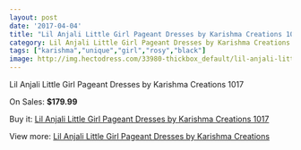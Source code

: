 ```yaml
---
layout: post
date: '2017-04-04'
title: "Lil Anjali Little Girl Pageant Dresses by Karishma Creations 1017"
category: Lil Anjali Little Girl Pageant Dresses by Karishma Creations
tags: ["karishma","unique","girl","rosy","black"]
image: http://img.hectodress.com/33980-thickbox_default/lil-anjali-little-girl-pageant-dresses-by-karishma-creations-1017.jpg
---
```

Lil Anjali Little Girl Pageant Dresses by Karishma Creations 1017

On Sales: **$179.99**
<a href="https://www.hectodress.com/lil-anjali-little-girl-pageant-dresses-by-karishma-creations/15725-lil-anjali-little-girl-pageant-dresses-by-karishma-creations-1017.html"><amp-img layout="responsive" width="600" height="600" src="//img.hectodress.com/33980-thickbox_default/lil-anjali-little-girl-pageant-dresses-by-karishma-creations-1017.jpg" alt="Lil Anjali Little Girl Pageant Dresses by Karishma Creations 1017 0" /></a>
<a href="https://www.hectodress.com/lil-anjali-little-girl-pageant-dresses-by-karishma-creations/15725-lil-anjali-little-girl-pageant-dresses-by-karishma-creations-1017.html"><amp-img layout="responsive" width="600" height="600" src="//img.hectodress.com/33981-thickbox_default/lil-anjali-little-girl-pageant-dresses-by-karishma-creations-1017.jpg" alt="Lil Anjali Little Girl Pageant Dresses by Karishma Creations 1017 1" /></a>

Buy it: [Lil Anjali Little Girl Pageant Dresses by Karishma Creations 1017](https://www.hectodress.com/lil-anjali-little-girl-pageant-dresses-by-karishma-creations/15725-lil-anjali-little-girl-pageant-dresses-by-karishma-creations-1017.html "Lil Anjali Little Girl Pageant Dresses by Karishma Creations 1017")

View more: [Lil Anjali Little Girl Pageant Dresses by Karishma Creations](https://www.hectodress.com/287-lil-anjali-little-girl-pageant-dresses-by-karishma-creations "Lil Anjali Little Girl Pageant Dresses by Karishma Creations")